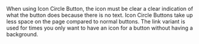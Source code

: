 When using Icon Circle Button, the icon must be clear a clear indication of what the button does because there is no text. Icon Circle Buttons take up less space on the page compared to normal buttons. The link variant is used for times you only want to have an icon for a button without having a background.
